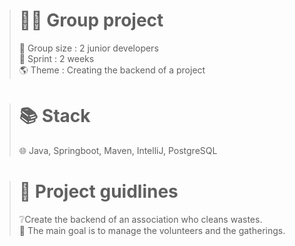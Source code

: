 ># 👩‍💻 Group project
>
>👥 Group size : 2 junior developers <br>
>🏃 Sprint : 2 weeks <br>
>🌎 Theme : Creating the backend of a project
>

># 📚 Stack
>
>🌐 Java, Springboot, Maven, IntelliJ, PostgreSQL <br>
>

># 📑 Project guidlines
>
>❔Create the backend of an association who cleans wastes. <br>
>💭 The main goal is to manage the volunteers and the gatherings.
>
